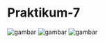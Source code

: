 # Praktikum-7
![gambar](Screenshot/SS1.png)
![gambar](Screenshot/SS2.png)
![gambar](Screenshot/SS3.png)
